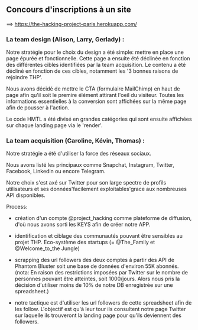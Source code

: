 ## Concours d'inscriptions à un site
==> https://the-hacking-project-paris.herokuapp.com/

### La team design (Alison, Larry, Gerlady) :

Notre stratégie pour le choix du design a été simple: mettre en place une page épurée et fonctionnelle. Cette page a ensuite été déclinée en fonction des différentes cibles identifiées par la team acquisition. Le contenu a été décliné en fonction de ces cibles, notamment les '3 bonnes raisons de rejoindre THP'.

Nous avons décidé de mettre le CTA (formulaire MailChimp) en haut de page afin qu'il soit le premire élément attirant l'oeil du visiteur.
Toutes les informations essentielles à la conversion sont affichées sur la même page afin de pousser à l'action.

Le code HMTL a été divisé en grandes catégories qui sont ensuite affichées sur chaque landing page via le 'render'.

### La team acquisition (Caroline, Kévin, Thomas) :

Notre stratégie a été d'utiliser la force des réseaux sociaux.

Nous avons listé les principaux comme Snapchat, Instagram, Twitter, Facebook, Linkedin ou encore Telegram.

Notre choix s'est axé sur Twitter pour son large spectre de profils utilisateurs et ses données'facilement exploitables'grace aux nombreuses API disponibles. 

Process:

- création d'un compte @project_hacking comme plateforme de diffusion, d'où nous avons sorti les KEYS afin de créer notre APP. 

- identification et ciblage des communautés pouvant être sensibles au projet THP. Eco-système des startups (= @The_Family et @Welcome_to_the Jungle)

- scrapping des url followers des deux comptes à partir des API de Phantom Bluster soit une base de données d'environ 55K abonnés. (nota: En raison des restrictions imposées par Twitter sur le nombre de personnes pouvant être atteintes, soit 1000/jours. Alors nous pris la décision d'utiliser moins de 10% de notre DB enregistrée sur une spreadsheet.)

- notre tactique est d'utiliser les url followers de cette spreadsheet afin de les follow. L'objectif est qu'à leur tour ils consultent notre page Twitter sur laquelle ils trouveront la landing page pour qu'ils deviennent des followers.



